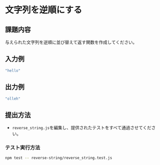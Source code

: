 # 文字列を逆順にする

## 課題内容

与えられた文字列を逆順に並び替えて返す関数を作成してください。

## 入力例

```js
"hello"
```

## 出力例

```js
"olleh"
```

## 提出方法

- `reverse_string.js`を編集し、提供されたテストをすべて通過させてください。

### テスト実行方法

```bash
npm test -- reverse-string/reverse_string.test.js
```
